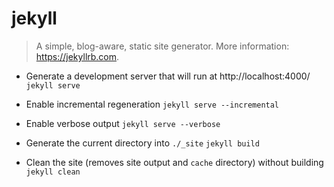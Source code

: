 # jekyll
> A simple, blog-aware, static site generator.
> More information: <https://jekyllrb.com>.

- Generate a development server that will run at http://localhost:4000/
`jekyll serve`

- Enable incremental regeneration
`jekyll serve --incremental`

- Enable verbose output
`jekyll serve --verbose`

- Generate the current directory into `./_site`
`jekyll build`

- Clean the site (removes site output and `cache` directory) without building
`jekyll clean`
